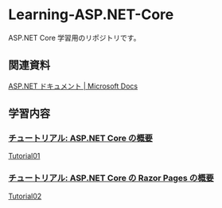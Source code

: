 # Learning-ASP.NET-Core
ASP.NET Core 学習用のリポジトリです。

## 関連資料

[ASP.NET ドキュメント | Microsoft Docs](https://docs.microsoft.com/ja-jp/aspnet/core/?view=aspnetcore-5.0)

## 学習内容

### [チュートリアル: ASP.NET Core の概要](https://docs.microsoft.com/ja-jp/aspnet/core/getting-started/?view=aspnetcore-5.0&tabs=windows)

[Tutorial01](./Tutorial01/aspnetcoreapp)

### [チュートリアル: ASP.NET Core の Razor Pages の概要](https://docs.microsoft.com/ja-jp/aspnet/core/tutorials/razor-pages/razor-pages-start?view=aspnetcore-5.0&tabs=visual-studio)

[Tutorial02](./Tutorial02/RazorPagesMovie)
